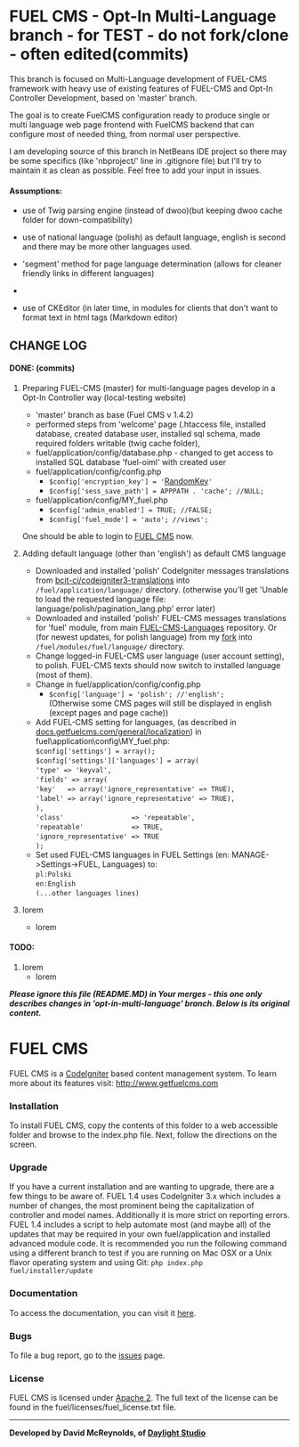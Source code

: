 # FUEL CMS - Opt-In Multi-Language branch - for TEST - do not fork/clone - often edited(commits)
This branch is focused on Multi-Language development of FUEL-CMS framework with heavy use of existing features of FUEL-CMS
and Opt-In Controller Development, based on 'master' branch.

The goal is to create FuelCMS configuration ready to produce single or multi language web page frontend with FuelCMS backend
that can configure most of needed thing, from normal user perspective.

I am developing source of this branch in NetBeans IDE project so there may be some specifics
(like 'nbproject/' line in .gitignore file) but I'll try to maintain it as clean as possible.
Feel free to add your input in issues.

#### Assumptions:

- use of Twig parsing engine (instead of dwoo)(but keeping dwoo cache folder for down-compatibility)
- use of national language (polish) as default language, english is second and there may be more other languages used.
- 'segment' method for page language determination (allows for cleaner friendly links in different languages)
- 
    
- use of CKEditor (in later time, in modules for clients that don't want to format text in html tags (Markdown editor)

## CHANGE LOG

#### DONE: (commits)
1. Preparing FUEL-CMS (master) for multi-language pages develop in a Opt-In Controller way (local-testing website)
   - 'master' branch as base (Fuel CMS v 1.4.2)
   - performed steps from 'welcome' page (.htaccess file, installed database, created database user, installed sql schema,
     made required folders writable (twig cache folder), 
   - fuel/application/config/database.php - changed to get access to installed SQL database 'fuel-oiml' with created user
   - fuel/application/config/config.php
     - `$config['encryption_key'] = '`[RandomKey](https://randomkeygen.com/)`'`
     - `$config['sess_save_path'] = APPPATH . 'cache'; //NULL;`
   - fuel/application/config/MY_fuel.php
     - `$config['admin_enabled'] = TRUE; //FALSE;`
     - `$config['fuel_mode'] = 'auto'; //views';`
     
    One should be able to login to [FUEL CMS](http://localhost/fuel-oiml/fuel) now.

2. Adding default language (other than 'english') as default CMS language
   - Downloaded and installed 'polish' CodeIgniter messages translations
     from [bcit-ci/codeigniter3-translations](https://github.com/bcit-ci/codeigniter3-translations)
     into `/fuel/application/language/` directory.
     (otherwise you'll get 'Unable to load the requested language file: language/polish/pagination_lang.php' error later)
   - Downloaded and installed 'polish' FUEL-CMS messages translations for 'fuel' module,
     from main [FUEL-CMS-Languages](https://github.com/daylightstudio/FUEL-CMS-Languages) repository.
     Or (for newest updates, for polish language) from my [fork](https://github.com/TomZdulski/FUEL-CMS-Languages)
     into `/fuel/modules/fuel/language/` directory.
   - Change logged-in FUEL-CMS user language (user account setting), to polish. FUEL-CMS texts should now switch to
     installed language (most of them).
   - Change in fuel/application/config/config.php
     - `$config['language'] = 'polish'; //'english';`<br/>
     (Otherwise some CMS pages will still be displayed in english (except pages and page cache))
   - Add FUEL-CMS setting for languages, (as described in [docs.getfuelcms.com/general/localization](http://docs.getfuelcms.com/general/localization))
     in<br/>fuel\application\config\MY_fuel.php:<br/>
     `$config['settings'] = array();`<br/>
     `$config['settings']['languages'] = array(`<br/>
        `'type' => 'keyval',`<br/>
        `'fields' => array(`<br/>
          `'key'   => array('ignore_representative' => TRUE),`<br/>
          `'label' => array('ignore_representative' => TRUE),`<br/>
        `),`<br/>
        `'class'                 => 'repeatable',`<br/>
        `'repeatable'            => TRUE,`<br/>
        `'ignore_representative' => TRUE`<br/>
      `);`<br/>
   - Set used FUEL-CMS languages in FUEL Settings (en: MANAGE->Settings->FUEL, Languages) to:<br/>
     `pl:Polski`<br/>
     `en:English`<br/>
     `(...other languages lines)`
     
3. lorem
   - lorem

#### TODO:
1. lorem
   - lorem

***Please ignore this file (README.MD) in Your merges - this one only describes changes in 'opt-in-multi-language' branch.
Below is its original content.***

# FUEL CMS
FUEL CMS is a [CodeIgniter](https://codeigniter.com) based content management system. To learn more about its features visit: http://www.getfuelcms.com

### Installation
To install FUEL CMS, copy the contents of this folder to a web accessible folder and browse to the index.php file. Next, follow the directions on the screen. 

### Upgrade
If you have a current installation and are wanting to upgrade, there are a few things to be aware of. FUEL 1.4 uses CodeIgniter 3.x which includes a number of changes, the most prominent being the capitalization of controller and model names. Additionally it is more strict on reporting errors. FUEL 1.4 includes a script to help automate most (and maybe all) of the updates that may be required in your own fuel/application and installed advanced module code. It is recommended you run the following command using a different branch to test if you are running on Mac OSX or a Unix flavor operating system and using Git:
``php index.php fuel/installer/update``

### Documentation
To access the documentation, you can visit it [here](http://docs.getfuelcms.com).

### Bugs
To file a bug report, go to the [issues](http://github.com/daylightstudio/FUEL-CMS/issues) page.

### License
FUEL CMS is licensed under [Apache 2](http://www.apache.org/licenses/LICENSE-2.0.html). The full text of the license can be found in the fuel/licenses/fuel_license.txt file.

___

__Developed by David McReynolds, of [Daylight Studio](http://www.thedaylightstudio.com/)__
